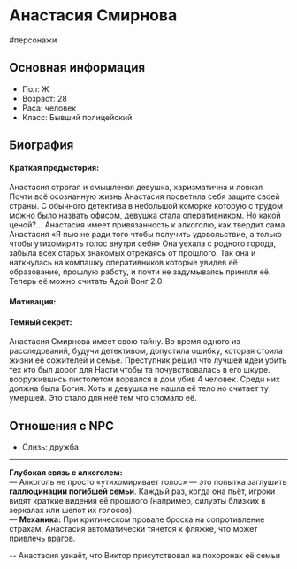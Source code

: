 # Анастасия Смирнова
#персонажи 
## Основная информация
- Пол: Ж
- Возраст: 28
- Раса: человек
- Класс: Бывший полицейский

## Биография
#### Краткая предыстория: 
Анастасия строгая и смышленая девушка, харизматична и ловкая
Почти всё осознанную жизнь Анастасия посветила себя защите своей страны. С обычного детектива в небольшой коморке которую с трудом можно было назвать офисом, девушка стала оперативником. Но какой ценой?… 
Анастасия имеет привязанность к алкоголю, как твердит сама Анастасия «Я пью не ради того чтобы получить удовольствие, а только чтобы утихомирить голос внутри себя» Она уехала с родного города, забыла всех старых знакомых отрекаясь от прошлого. Так она и наткнулась на компашку оперативников которые увидев её образование, прошлую работу, и почти не задумываясь приняли её. Теперь её можно считать Адой Вонг 2.0
#### Мотивация: 
#### Темный секрет:
Анастасия Смирнова имеет свою тайну. Во время одного из расследований, будучи детективом, допустила ошибку, которая стоила жизни её сожителей и семье. Преступник решил что лучшей идеи убить тех кто был дорог для Насти чтобы та почувствовалась в его шкуре. вооружившись пистолетом ворвался в дом убив 4 человек. Среди них должна была Богия. Хоть и девушка не нашла её тело но считает ту умершей. Это стало для неё тем что сломало её.
## Отношения с NPC
- Слизь: дружба

---
**Глубокая связь с алкоголем:**  
— Алкоголь не просто «утихомиривает голос» — это попытка заглушить **галлюцинации погибшей семьи**. Каждый раз, когда она пьёт, игроки видят краткие видения её прошлого (например, силуэты близких в зеркалах или шепот их голосов).  
— **Механика:** При критическом провале броска на сопротивление страхам, Анастасия автоматически тянется к фляжке, что может привлечь врагов.

-- Анастасия узнаёт, что Виктор присутствовал на похоронах её семьи
